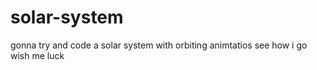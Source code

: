 # solar-system
gonna try and code a solar system with orbiting animtatios see how i go wish me luck
